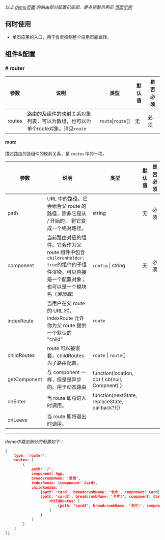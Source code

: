 *以上 [demo页面](docs/demo/router.php#/card) 的路由部分配置见底部。更多完整示例见 [页面示例](#/Usage/Demo)*

## 何时使用

* 单页应用的入口，用于负责控制整个应用页面跳转。


## 组件&配置

### # router
参数     | 说明           | 类型             | 默认值   |是否必须
--------|----------------|------------------|--------|-----
routes  | 路由的及组件的映射关系对象列表，可以为数组，也可以为单个route对象。详见`route` | `route`&#124;`route`[] | 无    | 必须

#### *route*

描述路由的及组件的映射关系，是 `routes` 中的一项。

参数       | 说明           | 类型             | 默认值   |是否必须
------------|----------------|------------------|--------|-----
path    | URL 中的路径。它会组合父 route 的路径，除非它是从 / 开始的， 将它变成一个绝对路径。 | string  |  无   | 必须
component  | 当前路由对应的组件。它会作为父 route 组件中包含`childrenHolder: true`的组件的子组件渲染。可以直接是一个配置对象；也可以是一个模块名（*懒加载*） | `config` &#124; string  | 无  | 必须
indexRoute    | 当用户在父 route 的 URL 时，indexRoute 允许你为父 route 提供一个默认的 "child" | `route` |   |
childRoutes   | route 可以被嵌套，childRoutes 为子路由配置。 | `route` &#124; `route`[] |   |
getComponent  | 与 component 一样，但是是异步的。用于动态路由 | function(location, cb) { cb(null, Compnent) }  |     |
onEnter    | 当 route 即将进入时调用。 | function(nextState, replaceState, callback?){}  |   |
onLeave    | 当 route 即将退出时调用。 |  |   |

---

*demo中路由部分的配置如下：*

```json
{
    type: 'router',
    routes: [
        {
            path: '/',
            component: App,
            breadcrumbName: '首页',
            indexRoute: {component: Card},
            childRoutes: [
                {path: 'card', breadcrumbName: '卡片', component: Card},
                {path: 'card2', breadcrumbName: '卡片2', component: Card2,
                    childRoutes: [
                        {path: 'card3', breadcrumbName: '卡片3', component: Card3}
                    ]
                }
            ]
        }
    ]
};
```